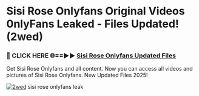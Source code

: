 # Sisi Rose Onlyfans Original Videos 0nlyFans Leaked - Files Updated! (2wed)

<h3>🔴 CLICK HERE 🌐==►► <a href="https://best4dudes.click/HH4t6V" rel="nofollow">Sisi Rose Onlyfans Updated Files</a></h3>

Get Sisi Rose Onlyfans and all content. Now you can access all videos and pictures of Sisi Rose Onlyfans. New Updated Files 2025!

[![2wed](https://github.com/user-attachments/assets/8c521d6e-e6e3-4a75-9320-d58ab9d79d5b)](https://best4dudes.click/HH4t6V)
sisi rose onlyfans leak